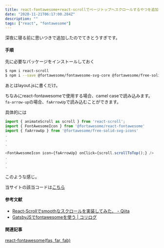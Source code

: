 ```yaml
---
title: react-fontawesome+react-scrollでページトップへスクロールするやつを追加した
date: "2020-11-21T06:17:00.284Z"
description: ""
tags: ["react", "fontawesome"]
---
```



深夜に寝る前に思いつきで追加したのでてきとうすぎです。

#### 手順

先に必要なパッケージをインストールしておく

```bash
$ npm i react-scroll
$ npm i --save @fortawesome/fontawesome-svg-core @fortawesome/free-solid-svg-icons @fortawesome/react-fontawesome
```

あとはlayout.jsに書くだけ。

ちなみにreact-fontawesomeで使用する場合、camel caseで読み込みます。  
`fa-arrow-up`の場合、`faArrowUp`で読み込むことができます。

具体的には

```javascript
import { animateScroll as scroll } from 'react-scroll';
import { FontAwesomeIcon } from '@fortawesome/react-fontawesome'
import { faArrowUp } from '@fortawesome/free-solid-svg-icons'
.
.
.

<FontAwesomeIcon icon={faArrowUp} onClick={scroll.scrollToTop();} />
.
.
.
```

このような感じ。

当サイトの該当コードは[こちら](https://github.com/rrih/rrih.github.io/blob/master/src/components/layout.js#L87)

#### 参考文献
- [React-Scrollでsmoothなスクロールを実装してみた。 - Qiita](https://qiita.com/takk0715/items/6b82d7b4d13134d717eb)
- [GatsbyJSでfontawesomeを使う | コリログ](https://www.corylog.com/gatsby/gatsby014/)

#### 関連記事
[react-fontawesome(fas, far, fab)](/20201123-fontawesome-perfect-understand)
